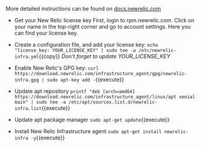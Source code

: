 More detailed instructions can be found on [docs.newrelic.com](https://docs.newrelic.com/docs/infrastructure/install-configure-manage-infrastructure/linux-installation/install-infrastructure-linux-using-package-manager)

* Get your New Relic license key
First, login to rpm.newrelic.com.
Click on your name in the top-right corner and go to account settings.
Here you can find your license key.

* Create a configuration file, and add your license key:
`echo "license_key: YOUR_LICENSE_KEY" | sudo tee -a /etc/newrelic-infra.yml`{{copy}}
*Don't forget to update YOUR_LICENSE_KEY*

* Enable New Relic's GPG key:
`curl https://download.newrelic.com/infrastructure_agent/gpg/newrelic-infra.gpg | sudo apt-key add -`{{execute}}

* Update apt repository
`printf "deb [arch=amd64] https://download.newrelic.com/infrastructure_agent/linux/apt xenial main" | sudo tee -a /etc/apt/sources.list.d/newrelic-infra.list`{{execute}}

* Update apt package manager
`sudo apt-get update`{{execute}}

* Install New Relic Infrastructure agent
`sudo apt-get install newrelic-infra -y`{{execute}}